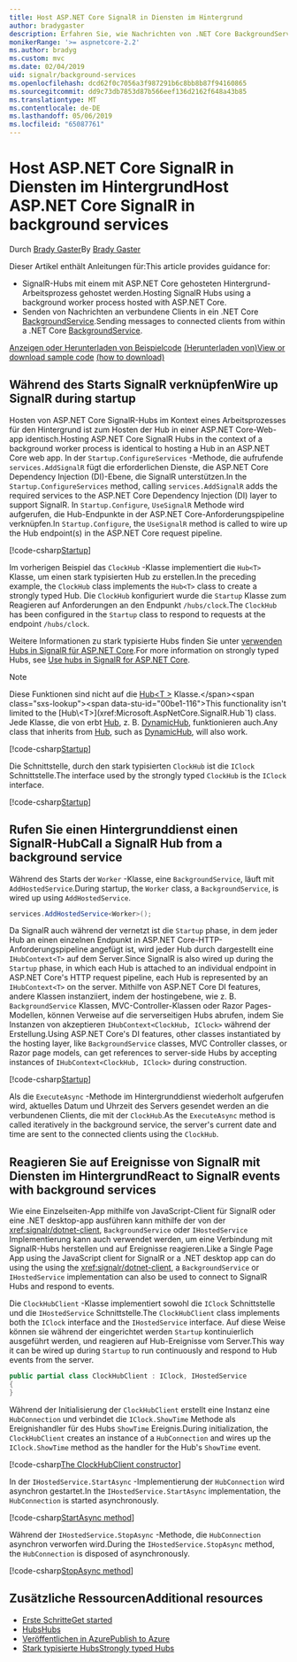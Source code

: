 ```yaml
---
title: Host ASP.NET Core SignalR in Diensten im Hintergrund
author: bradygaster
description: Erfahren Sie, wie Nachrichten von .NET Core BackgroundService-Klassen für SignalR-Clients gesendet.
monikerRange: '>= aspnetcore-2.2'
ms.author: bradyg
ms.custom: mvc
ms.date: 02/04/2019
uid: signalr/background-services
ms.openlocfilehash: dcd62f0c7056a3f987291b6c8bb8b87f94160865
ms.sourcegitcommit: dd9c73db7853d87b566eef136d2162f648a43b85
ms.translationtype: MT
ms.contentlocale: de-DE
ms.lasthandoff: 05/06/2019
ms.locfileid: "65087761"
---
```

# <a name="host-aspnet-core-signalr-in-background-services"></a><span data-ttu-id="00be1-103">Host ASP.NET Core SignalR in Diensten im Hintergrund</span><span class="sxs-lookup"><span data-stu-id="00be1-103">Host ASP.NET Core SignalR in background services</span></span>

<span data-ttu-id="00be1-104">Durch [Brady Gaster](https://twitter.com/bradygaster)</span><span class="sxs-lookup"><span data-stu-id="00be1-104">By [Brady Gaster](https://twitter.com/bradygaster)</span></span>

<span data-ttu-id="00be1-105">Dieser Artikel enthält Anleitungen für:</span><span class="sxs-lookup"><span data-stu-id="00be1-105">This article provides guidance for:</span></span>

* <span data-ttu-id="00be1-106">SignalR-Hubs mit einem mit ASP.NET Core gehosteten Hintergrund-Arbeitsprozess gehostet werden.</span><span class="sxs-lookup"><span data-stu-id="00be1-106">Hosting SignalR Hubs using a background worker process hosted with ASP.NET Core.</span></span>
* <span data-ttu-id="00be1-107">Senden von Nachrichten an verbundene Clients in ein .NET Core [BackgroundService](xref:Microsoft.Extensions.Hosting.BackgroundService).</span><span class="sxs-lookup"><span data-stu-id="00be1-107">Sending messages to connected clients from within a .NET Core [BackgroundService](xref:Microsoft.Extensions.Hosting.BackgroundService).</span></span>

<span data-ttu-id="00be1-108">[Anzeigen oder Herunterladen von Beispielcode](https://github.com/aspnet/AspNetCore.Docs/tree/master/aspnetcore/signalr/background-service/sample/) [(Herunterladen von)](xref:index#how-to-download-a-sample)</span><span class="sxs-lookup"><span data-stu-id="00be1-108">[View or download sample code](https://github.com/aspnet/AspNetCore.Docs/tree/master/aspnetcore/signalr/background-service/sample/) [(how to download)](xref:index#how-to-download-a-sample)</span></span>

## <a name="wire-up-signalr-during-startup"></a><span data-ttu-id="00be1-109">Während des Starts SignalR verknüpfen</span><span class="sxs-lookup"><span data-stu-id="00be1-109">Wire up SignalR during startup</span></span>

<span data-ttu-id="00be1-110">Hosten von ASP.NET Core SignalR-Hubs im Kontext eines Arbeitsprozesses für den Hintergrund ist zum Hosten der Hub in einer ASP.NET Core-Web-app identisch.</span><span class="sxs-lookup"><span data-stu-id="00be1-110">Hosting ASP.NET Core SignalR Hubs in the context of a background worker process is identical to hosting a Hub in an ASP.NET Core web app.</span></span> <span data-ttu-id="00be1-111">In der `Startup.ConfigureServices` -Methode, die aufrufende `services.AddSignalR` fügt die erforderlichen Dienste, die ASP.NET Core Dependency Injection (DI)-Ebene, die SignalR unterstützen.</span><span class="sxs-lookup"><span data-stu-id="00be1-111">In the `Startup.ConfigureServices` method, calling `services.AddSignalR` adds the required services to the ASP.NET Core Dependency Injection (DI) layer to support SignalR.</span></span> <span data-ttu-id="00be1-112">In `Startup.Configure`, `UseSignalR` Methode wird aufgerufen, die Hub-Endpunkte in der ASP.NET Core-Anforderungspipeline verknüpfen.</span><span class="sxs-lookup"><span data-stu-id="00be1-112">In `Startup.Configure`, the `UseSignalR` method is called to wire up the Hub endpoint(s) in the ASP.NET Core request pipeline.</span></span>

[!code-csharp[Startup](background-service/sample/Server/Startup.cs?name=Startup)]

<span data-ttu-id="00be1-113">Im vorherigen Beispiel das `ClockHub` -Klasse implementiert die `Hub<T>` Klasse, um einen stark typisierten Hub zu erstellen.</span><span class="sxs-lookup"><span data-stu-id="00be1-113">In the preceding example, the `ClockHub` class implements the `Hub<T>` class to create a strongly typed Hub.</span></span> <span data-ttu-id="00be1-114">Die `ClockHub` konfiguriert wurde die `Startup` Klasse zum Reagieren auf Anforderungen an den Endpunkt `/hubs/clock`.</span><span class="sxs-lookup"><span data-stu-id="00be1-114">The `ClockHub` has been configured in the `Startup` class to respond to requests at the endpoint `/hubs/clock`.</span></span>

<span data-ttu-id="00be1-115">Weitere Informationen zu stark typisierte Hubs finden Sie unter [verwenden Hubs in SignalR für ASP.NET Core](xref:signalr/hubs#strongly-typed-hubs).</span><span class="sxs-lookup"><span data-stu-id="00be1-115">For more information on strongly typed Hubs, see [Use hubs in SignalR for ASP.NET Core](xref:signalr/hubs#strongly-typed-hubs).</span></span>

> [!NOTE]
> <span data-ttu-id="00be1-116">Diese Funktionen sind nicht auf die [Hub\<T >](xref:Microsoft.AspNetCore.SignalR.Hub`1) Klasse.</span><span class="sxs-lookup"><span data-stu-id="00be1-116">This functionality isn't limited to the [Hub\<T>](xref:Microsoft.AspNetCore.SignalR.Hub`1) class.</span></span> <span data-ttu-id="00be1-117">Jede Klasse, die von erbt [Hub](xref:Microsoft.AspNetCore.SignalR.Hub), z. B. [DynamicHub](xref:Microsoft.AspNetCore.SignalR.DynamicHub), funktionieren auch.</span><span class="sxs-lookup"><span data-stu-id="00be1-117">Any class that inherits from [Hub](xref:Microsoft.AspNetCore.SignalR.Hub), such as [DynamicHub](xref:Microsoft.AspNetCore.SignalR.DynamicHub), will also work.</span></span>

[!code-csharp[Startup](background-service/sample/Server/ClockHub.cs?name=ClockHub)]

<span data-ttu-id="00be1-118">Die Schnittstelle, durch den stark typisierten `ClockHub` ist die `IClock` Schnittstelle.</span><span class="sxs-lookup"><span data-stu-id="00be1-118">The interface used by the strongly typed `ClockHub` is the `IClock` interface.</span></span>

[!code-csharp[Startup](background-service/sample/HubServiceInterfaces/IClock.cs?name=IClock)]

## <a name="call-a-signalr-hub-from-a-background-service"></a><span data-ttu-id="00be1-119">Rufen Sie einen Hintergrunddienst einen SignalR-Hub</span><span class="sxs-lookup"><span data-stu-id="00be1-119">Call a SignalR Hub from a background service</span></span>

<span data-ttu-id="00be1-120">Während des Starts der `Worker` -Klasse, eine `BackgroundService`, läuft mit `AddHostedService`.</span><span class="sxs-lookup"><span data-stu-id="00be1-120">During startup, the `Worker` class, a `BackgroundService`, is wired up using `AddHostedService`.</span></span>

```csharp
services.AddHostedService<Worker>();
```

<span data-ttu-id="00be1-121">Da SignalR auch während der vernetzt ist die `Startup` phase, in dem jeder Hub an einen einzelnen Endpunkt in ASP.NET Core-HTTP-Anforderungspipeline angefügt ist, wird jeder Hub durch dargestellt eine `IHubContext<T>` auf dem Server.</span><span class="sxs-lookup"><span data-stu-id="00be1-121">Since SignalR is also wired up during the `Startup` phase, in which each Hub is attached to an individual endpoint in ASP.NET Core's HTTP request pipeline, each Hub is represented by an `IHubContext<T>` on the server.</span></span> <span data-ttu-id="00be1-122">Mithilfe von ASP.NET Core DI features, andere Klassen instanziiert, indem der hostingebene, wie z. B. `BackgroundService` Klassen, MVC-Controller-Klassen oder Razor Pages-Modellen, können Verweise auf die serverseitigen Hubs abrufen, indem Sie Instanzen von akzeptieren `IHubContext<ClockHub, IClock>` während der Erstellung.</span><span class="sxs-lookup"><span data-stu-id="00be1-122">Using ASP.NET Core's DI features, other classes instantiated by the hosting layer, like `BackgroundService` classes, MVC Controller classes, or Razor page models, can get references to server-side Hubs by accepting instances of `IHubContext<ClockHub, IClock>` during construction.</span></span>

[!code-csharp[Startup](background-service/sample/Server/Worker.cs?name=Worker)]

<span data-ttu-id="00be1-123">Als die `ExecuteAsync` -Methode im Hintergrunddienst wiederholt aufgerufen wird, aktuelles Datum und Uhrzeit des Servers gesendet werden an die verbundenen Clients, die mit der `ClockHub`.</span><span class="sxs-lookup"><span data-stu-id="00be1-123">As the `ExecuteAsync` method is called iteratively in the background service, the server's current date and time are sent to the connected clients using the `ClockHub`.</span></span>

## <a name="react-to-signalr-events-with-background-services"></a><span data-ttu-id="00be1-124">Reagieren Sie auf Ereignisse von SignalR mit Diensten im Hintergrund</span><span class="sxs-lookup"><span data-stu-id="00be1-124">React to SignalR events with background services</span></span>

<span data-ttu-id="00be1-125">Wie eine Einzelseiten-App mithilfe von JavaScript-Client für SignalR oder eine .NET desktop-app ausführen kann mithilfe der von der <xref:signalr/dotnet-client>, `BackgroundService` oder `IHostedService` Implementierung kann auch verwendet werden, um eine Verbindung mit SignalR-Hubs herstellen und auf Ereignisse reagieren.</span><span class="sxs-lookup"><span data-stu-id="00be1-125">Like a Single Page App using the JavaScript client for SignalR or a .NET desktop app can do using the using the <xref:signalr/dotnet-client>, a `BackgroundService` or `IHostedService` implementation can also be used to connect to SignalR Hubs and respond to events.</span></span>

<span data-ttu-id="00be1-126">Die `ClockHubClient` -Klasse implementiert sowohl die `IClock` Schnittstelle und die `IHostedService` Schnittstelle.</span><span class="sxs-lookup"><span data-stu-id="00be1-126">The `ClockHubClient` class implements both the `IClock` interface and the `IHostedService` interface.</span></span> <span data-ttu-id="00be1-127">Auf diese Weise können sie während der eingerichtet werden `Startup` kontinuierlich ausgeführt werden, und reagieren auf Hub-Ereignisse vom Server.</span><span class="sxs-lookup"><span data-stu-id="00be1-127">This way it can be wired up during `Startup` to run continuously and respond to Hub events from the server.</span></span> 

```csharp
public partial class ClockHubClient : IClock, IHostedService
{
}
```

<span data-ttu-id="00be1-128">Während der Initialisierung der `ClockHubClient` erstellt eine Instanz eine `HubConnection` und verbindet die `IClock.ShowTime` Methode als Ereignishandler für des Hubs `ShowTime` Ereignis.</span><span class="sxs-lookup"><span data-stu-id="00be1-128">During initialization, the `ClockHubClient` creates an instance of a `HubConnection` and wires up the `IClock.ShowTime` method as the handler for the Hub's `ShowTime` event.</span></span>

[!code-csharp[The ClockHubClient constructor](background-service/sample/Clients.ConsoleTwo/ClockHubClient.cs?name=ClockHubClientCtor)]

<span data-ttu-id="00be1-129">In der `IHostedService.StartAsync` -Implementierung der `HubConnection` wird asynchron gestartet.</span><span class="sxs-lookup"><span data-stu-id="00be1-129">In the `IHostedService.StartAsync` implementation, the `HubConnection` is started asynchronously.</span></span>

[!code-csharp[StartAsync method](background-service/sample/Clients.ConsoleTwo/ClockHubClient.cs?name=StartAsync)]

<span data-ttu-id="00be1-130">Während der `IHostedService.StopAsync` -Methode, die `HubConnection` asynchron verworfen wird.</span><span class="sxs-lookup"><span data-stu-id="00be1-130">During the `IHostedService.StopAsync` method, the `HubConnection` is disposed of asynchronously.</span></span>

[!code-csharp[StopAsync method](background-service/sample/Clients.ConsoleTwo/ClockHubClient.cs?name=StopAsync)]

## <a name="additional-resources"></a><span data-ttu-id="00be1-131">Zusätzliche Ressourcen</span><span class="sxs-lookup"><span data-stu-id="00be1-131">Additional resources</span></span>

* [<span data-ttu-id="00be1-132">Erste Schritte</span><span class="sxs-lookup"><span data-stu-id="00be1-132">Get started</span></span>](xref:tutorials/signalr)
* [<span data-ttu-id="00be1-133">Hubs</span><span class="sxs-lookup"><span data-stu-id="00be1-133">Hubs</span></span>](xref:signalr/hubs)
* [<span data-ttu-id="00be1-134">Veröffentlichen in Azure</span><span class="sxs-lookup"><span data-stu-id="00be1-134">Publish to Azure</span></span>](xref:signalr/publish-to-azure-web-app)
* [<span data-ttu-id="00be1-135">Stark typisierte Hubs</span><span class="sxs-lookup"><span data-stu-id="00be1-135">Strongly typed Hubs</span></span>](xref:signalr/hubs#strongly-typed-hubs)
